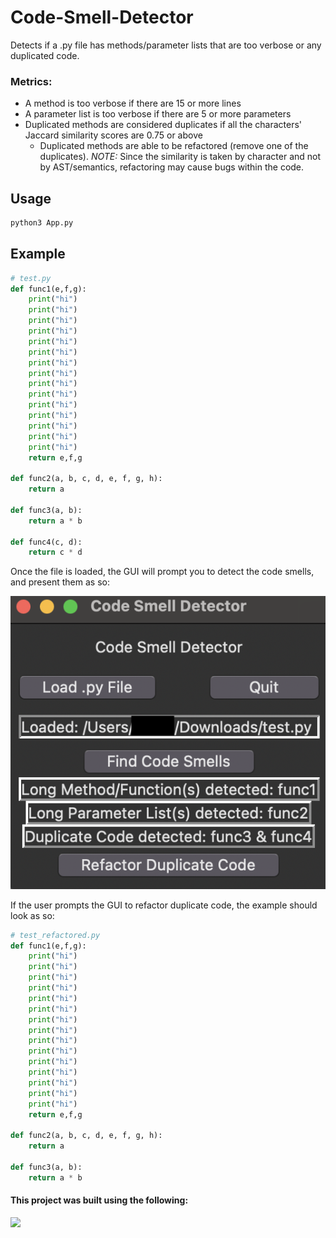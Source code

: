 # Code-Smell-Detector
Detects if a .py file has methods/parameter lists that are too verbose or any duplicated code.

### Metrics:
- A method is too verbose if there are 15 or more lines
- A parameter list is too verbose if there are 5 or more parameters
- Duplicated methods are considered duplicates if all the characters' Jaccard similarity scores are 0.75 or above
    - Duplicated methods are able to be refactored (remove one of the duplicates). *NOTE:* Since the similarity is taken by character and not by AST/semantics, refactoring may cause bugs within the code. 

## Usage
```bash
python3 App.py
```

## Example
```python
# test.py
def func1(e,f,g):
    print("hi")
    print("hi")
    print("hi")
    print("hi")
    print("hi")
    print("hi")
    print("hi")
    print("hi")
    print("hi")
    print("hi")
    print("hi")
    print("hi")
    print("hi")
    print("hi")
    print("hi")
    return e,f,g

def func2(a, b, c, d, e, f, g, h):
    return a

def func3(a, b):
    return a * b

def func4(c, d):
    return c * d
```

Once the file is loaded, the GUI will prompt you to detect the code smells, and present them as so:

![GUI](./images/gui.png)

If the user prompts the GUI to refactor duplicate code, the example should look as so:

```python
# test_refactored.py
def func1(e,f,g):
    print("hi")
    print("hi")
    print("hi")
    print("hi")
    print("hi")
    print("hi")
    print("hi")
    print("hi")
    print("hi")
    print("hi")
    print("hi")
    print("hi")
    print("hi")
    print("hi")
    print("hi")
    return e,f,g

def func2(a, b, c, d, e, f, g, h):
    return a

def func3(a, b):
    return a * b
```

#### This project was built using the following:
<img src="https://img.shields.io/badge/Python-FFD43B?style=for-the-badge&logo=python&logoColor=blue" />